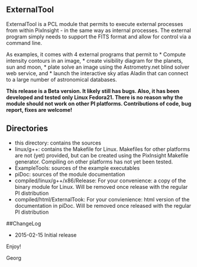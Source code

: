 ExternalTool
------------


ExternalTool is a PCL module that permits to execute external processes from within PixInsight  - in the same way as internal processes.
The external program simply needs to support the FITS format and allow for control via a command line.

As examples, it comes with 4 external programs that permit to
    * Compute intensity contours in an image,
    * create visibility diagram for the planets, sun and moon,
    * plate solve an image using the Astrometry.net blind solver web service, and 
    * launch the interactive sky atlas Aladin that can connect to a large number of astronomical databases.

**This release is a Beta version. It likely still has bugs. Also, it has been developed and tested only Linux Fedora21. There is no reason why
the module should not work on other PI platforms. Contributions of code, bug report, fixes are welcome!**

## Directories
   * this directory: contains the sources
   * linux/g++: contains the Makefile for Linux. Makefiles for other platforms are not (yet) provided, but can be created using the
     PixInsight Makefile generator. Compiling on other platforms has not yet been tested.
   * ExampleTools: sources of the example executables
   * piDoc: sources of the module documentation
   * compiled/linux/g++/x86/Release: For your convenience: a copy of the binary module for Linux. Will be removed once release with the regular PI distribution
   * compiled/html/ExternalTook: For your convienience: html version of the documentation in piDoc. Will be removed once released with the regular PI distribution

##ChangeLog

   * 2015-02-15 Initial release

Enjoy!

Georg
